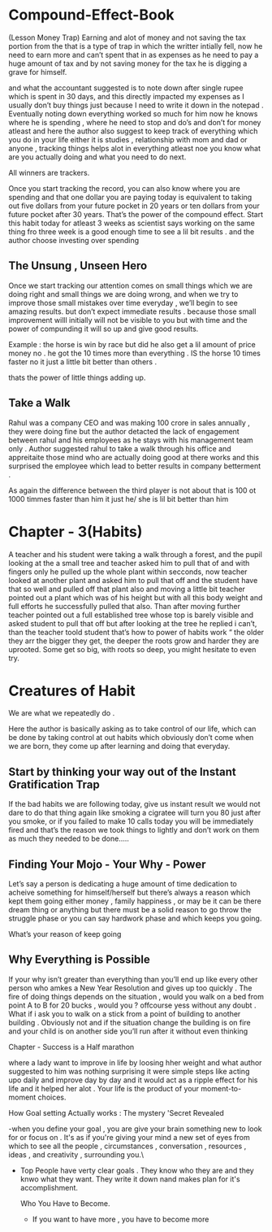 # Compound-Effect-Book
(Lesson Money Trap)
Earning and alot of money and not saving the tax portion from the that is a type of trap in which the writter intially fell, now he need to earn more and can’t spent that in as expenses as he need to pay a huge amount of tax and by not saving money for the tax he is digging a grave for himself.

and what the accountant suggested is to note down after single rupee which is spent in 30 days, and this directly impacted my expenses as I usually don’t buy things just because I need to write it down in the notepad . Eventually noting down everything worked so much for him now he knows where he is spending , where he need to stop and do’s and don’t for money atleast and here the author also suggest to keep track of everything which you do in your life either it is studies , relationship with mom and dad or anyone , tracking things helps alot in everything atleast noe you know what are you actually doing and what you need to do next.

All winners are trackers.

Once you start tracking the record, you can also know where you are spending and that one dollar you are paying today is equivalent to taking out five dollars from your future pocket in 20 years or ten dollars from your future pocket after 30 years. That’s the power of the compound effect. Start this habit today for atleast 3 weeks as scientist says working on the same thing fro three week is a good enough time to see a lil bit results . and the author choose investing over spending 

## The Unsung , Unseen Hero

Once we start tracking our attention comes on small things which we are doing right and small things we are doing wrong, and when we try to improve those small mistakes over time everyday , we’ll begin to see amazing results. but don’t expect immediate results .  because those small improvement willl initially will not be visible to you but with time and the power of compunding it will so up and give good results.

Example : the horse is win by race but did he also get a lil amount of price money no . he got the 10 times more than everything . IS the horse 10 times faster no it just a little bit better than others .

thats the power of little things adding up. 

## Take a Walk

Rahul was a company CEO and was making 100 crore in sales annually , they were doing fine but the author detacted the lack of engagement between rahul and his employees as he stays with his management team only . Author suggested rahul to take a walk through his office and appreitaite those mind who are actually doing good at there works and this surprised the employee which lead to better results in company betterment . 

As again the difference between the third player is not about that is 100 ot 1000 timmes faster than him it just he/ she is lil bit better than him

# Chapter - 3(Habits)

A teacher and his student were taking a walk through a forest, and the pupil looking at the a small tree and teacher asked him to pull that of and with fingers only he pulled up the whole plant within secconds, now teacher looked at another plant and asked him to pull that off and the student have that so well and pulled off that plant also and moving a little bit teacher pointed out a plant which was of his height but with all this body weight and full efforts he successfully pulled that also. Than after moving further teacher pointed out a full established tree whose top is barely visible and asked student to pull that off but after looking at the tree he replied i can’t, than the teacher toold student that’s how to power of habits work “ the older they arr the bigger they get, the deeper the roots grow and harder they are uprooted. Some get so big, with roots so deep, you might hesitate to even try.

# Creatures of Habit

We are what we repeatedly do .

Here the author is basically asking as to take control of our life, which can be done by taking control at out habits which obviously don’t come when we are born, they come up after learning and doing that everyday.

## Start by thinking your way out of the Instant Gratification Trap

If the bad habits we are following today, give us instant result we would not dare to do that thing again like smoking a cigratee will turn you 80 just after you smoke,  or if you failed to make 10 calls today you will be immediately fired and that’s the reason we took things to lightly and don’t work on them as much they needed to be done…..

## Finding Your Mojo - Your Why - Power

Let’s say a person is dedicating a huge amount of time dedication to acheive something for himself/herself but there’s always a reason which kept them going either money , family happiness , or may be it can be there dream thing or anything but there must be a solid reason to go throw the struggle phase or you can say hardwork phase and which keeps you going. 

What’s your reason of keep going

## Why Everything is Possible

If your why isn’t greater than everything than you’ll end up like every other person who amkes a New Year Resolution and gives up too quickly . The fire of doing things depends on the situation , would you walk on a bed from point A to B for 20 bucks , would you ? offcourse yess without any doubt . What if i ask you to walk on a stick from a point of building to another building . Obviously not and if the situation change the building is on fire and your child is on another side you’ll run after it without even thinking

 Chapter - Success is a Half marathon

 where a lady want to improve in life by loosing hher weight and what author suggested to him was nothing surprising it were simple steps like acting upo daily and improve day by day and it would act as a ripple effect for his life and it helped her alot . 
Your life is the product of your moment-to-moment choices.

How Goal setting Actually works : The mystery 'Secret Revealed

-when you define your goal , you are give your brain something new to look for or focus on . It's as if you're giving your mind a new set of eyes from which to see all the people , circumstances , conversation , resources , ideas , and creativity , surrounding you.\
- Top People have verty clear goals . They know who they are and they knwo what they want. They write it down nand makes plan for it's accomplishment.

  Who You Have to Become.

  - If you want to have more , you have to become more 
